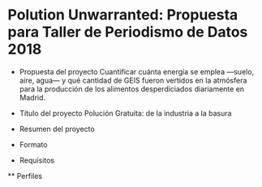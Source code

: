 # Polution Unwarranted: Propuesta para Taller de Periodismo de Datos 2018

* Propuesta del proyecto
Cuantificar cuánta energía se emplea —suelo, aire, agua— y qué cantidad de GEIS fueron vertidos en la atmósfera para la producción de los alimentos desperdiciados diariamente en Madrid. 


* Título del proyecto
Polución Gratuita: de la industria a la basura

* Resumen del proyecto


* Formato

* Requisitos

** Perfiles



